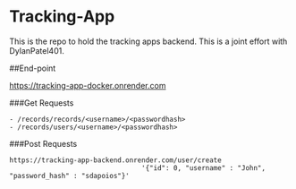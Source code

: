 # Tracking-App
This is the repo to hold the tracking apps backend. This is a joint effort with DylanPatel401.


##End-point

https://tracking-app-docker.onrender.com

###Get Requests

```
- /records/records/<username>/<passwordhash>
- /records/users/<username>/<passwordhash>
```

###Post Requests

```
https://tracking-app-backend.onrender.com/user/create
                                 '{"id": 0, "username" : "John", "password_hash" : "sdapoios"}'
```
